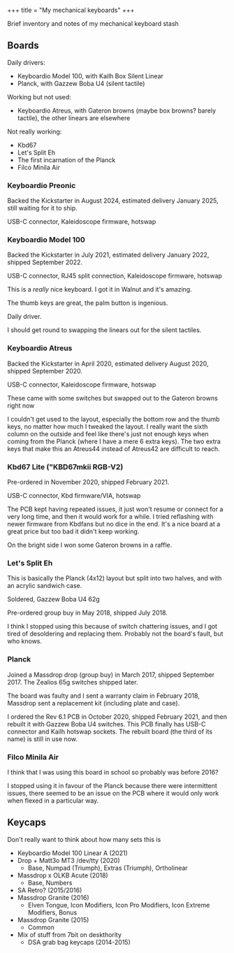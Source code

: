 +++
title = "My mechanical keyboards"
+++

Brief inventory and notes of my mechanical keyboard stash

## Boards

Daily drivers:

- Keyboardio Model 100, with Kailh Box Silent Linear
- Planck, with Gazzew Boba U4 (silent tactile)

Working but not used:

- Keyboardio Atreus, with Gateron browns (maybe box browns? barely tactile), the other linears are elsewhere

Not really working:

- Kbd67
- Let's Split Eh
- The first incarnation of the Planck
- Filco Minila Air

### Keyboardio Preonic

Backed the Kickstarter in August 2024, estimated delivery January 2025, still waiting for it to ship.

USB-C connector, Kaleidoscope firmware, hotswap

### Keyboardio Model 100

Backed the Kickstarter in July 2021, estimated delivery January 2022, shipped September 2022.

USB-C connector, RJ45 split connection, Kaleidoscope firmware, hotswap

This is a _really_ nice keyboard.
I got it in Walnut and it's amazing.

The thumb keys are great, the palm button is ingenious.

Daily driver.

I should get round to swapping the linears out for the silent tactiles.

### Keyboardio Atreus

Backed the Kickstarter in April 2020, estimated delivery August 2020, shipped September 2020.

USB-C connector, Kaleidoscope firmware, hotswap

These came with some switches but swapped out to the Gateron browns right now

I couldn't get used to the layout, especially the bottom row and the thumb keys, no matter how much I tweaked the layout.
I really want the sixth column on the outside and feel like there's just not enough keys when coming from the Planck (where I have a mere 6 extra keys).
The two extra keys that make this an Atreus44 instead of Atreus42 are difficult to reach.

### Kbd67 Lite ("KBD67mkii RGB-V2)

Pre-ordered in November 2020, shipped February 2021.

USB-C connector, Kbd firmware/VIA, hotswap

The PCB kept having repeated issues, it just won't resume or connect for a very long time, and then it would work for a while.
I tried reflashing with newer firmware from Kbdfans but no dice in the end.
It's a nice board at a great price but too bad it didn't keep working.

On the bright side I won some Gateron browns in a raffle.

### Let's Split Eh

This is basically the Planck (4x12) layout but split into two halves, and with an acrylic sandwich case.

Soldered, Gazzew Boba U4 62g

Pre-ordered group buy in May 2018, shipped July 2018.

I think I stopped using this because of switch chattering issues, and I got tired of desoldering and replacing them.
Probably not the board's fault, but who knows.

### Planck

Joined a Massdrop drop (group buy) in March 2017, shipped September 2017.
The Zealios 65g switches shipped later.

The board was faulty and I sent a warranty claim in February 2018, Massdrop sent a replacement kit (including plate and case).

I ordered the Rev 6.1 PCB in October 2020, shipped February 2021, and then rebuilt it with Gazzew Boba U4 switches.
This PCB finally has USB-C connector and Kailh hotswap sockets.
The rebuilt board (the third of its name) is still in use now.

### Filco Minila Air

I think that I was using this board in school so probably was before 2016?

I stopped using it in favour of the Planck because there were intermittent issues, there seemed to be an issue on the PCB where it would only work when flexed in a particular way.

## Keycaps

Don't really want to think about how many sets this is

- Keyboardio Model 100 Linear A (2021)
- Drop + Matt3o MT3 /dev/tty (2020)
    - Base, Numpad (Triumph), Extras (Triumph), Ortholinear
- Massdrop x OLKB Acute (2018)
    - Base, Numbers
- SA Retro? (2015/2016)
- Massdrop Granite (2016)
    - Elven Tongue, Icon Modifiers, Icon Pro Modifiers, Icon Extreme Modifiers, Bonus
- Massdrop Granite (2015)
    - Common
- Mix of stuff from 7bit on deskthority
    - DSA grab bag keycaps (2014-2015)
